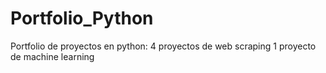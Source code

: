 # Portfolio_Python
Portfolio de proyectos en python:
4 proyectos de web scraping
1 proyecto de machine learning
